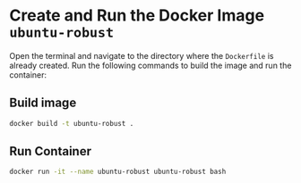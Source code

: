 # Create and Run the Docker Image `ubuntu-robust`

Open the terminal and navigate to the directory where the `Dockerfile` is already created. Run the following commands to build the image and run the container:

## Build image
```bash
docker build -t ubuntu-robust .
```

## Run Container
```bash
docker run -it --name ubuntu-robust ubuntu-robust bash
```
